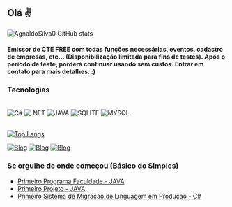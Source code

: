 ## Olá ✌️

![AgnaldoSilva0 GitHub stats](https://github-readme-stats.vercel.app/api?username=AgnaldoSilva0&show_icons=true&theme=radical)

#### Emissor de CTE FREE com todas funções necessárias, eventos, cadastro de empresas, etc... (Disponibilização limitada para fins de testes). Após o periodo de teste, porderá continuar usando sem custos. Entrar em contato para mais detalhes. :)

### Tecnologias

<div style="display: inline_block"><br/>
<img align="center" alt="C#" src="https://img.shields.io/badge/C%23-239120?style=for-the-badge&logo=c-sharp&logoColor=white"/>
<img align="center" alt=".NET" src="https://img.shields.io/badge/.NET-5C2D91?style=for-the-badge&logo=.net&logoColor=white"/>
<img align="center" alt="JAVA" src="https://img.shields.io/badge/Java-ED8B00?style=for-the-badge&logo=java&logoColor=white"/>
<img align="center" alt="SQLITE" src="https://img.shields.io/badge/SQLite-07405E?style=for-the-badge&logo=sqlite&logoColor=white"/>
<img align="center" alt="MYSQL" src="https://img.shields.io/badge/MySQL-00000F?style=for-the-badge&logo=mysql&logoColor=white"/>
</div><br/>

[![Top Langs](https://github-readme-stats.vercel.app/api/top-langs/?username=AgnaldoSilva0&layout=compact)](https://github.com/AgnaldoSilva0/github-readme-stats)

[![Blog](https://img.shields.io/badge/WhatsApp-25D366?style=for-the-badge&logo=whatsapp&logoColor=white)](https://wa.me/qr/7LGCFDGLZRSGB1)
[![Blog](https://img.shields.io/badge/Discord-7289DA?style=for-the-badge&logo=discord&logoColor=white)](AgnaldoSilva™#2594)
[![Blog](https://img.shields.io/badge/Instagram-E4405F?style=for-the-badge&logo=instagram&logoColor=white)](https://www.instagram.com/invites/contact/?i=1pfkv3e81r68p&utm_content=ty04q7)

### Se orgulhe de onde começou (Básico do Simples)

 - [Primeiro Programa Faculdade - JAVA](https://github.com/AgnaldoSilva0/SoftPetropolis)<br/>
 - [Primeiro Projeto - JAVA](https://github.com/AgnaldoSilva0/Catalogo_Pontual)<br/>
 - [Primeiro Sistema de Migração de Linguagem em Produção - C#](https://github.com/AgnaldoSilva0/AplTruckMotorsDiesel)<br/>
